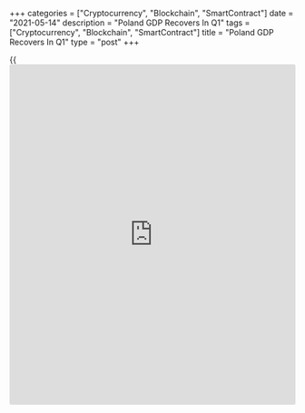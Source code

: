 +++
categories = ["Cryptocurrency", "Blockchain", "SmartContract"]
date = "2021-05-14"
description = "Poland GDP Recovers In Q1"
tags = ["Cryptocurrency", "Blockchain", "SmartContract"]
title = "Poland GDP Recovers In Q1"
type = "post"
+++

{{<iframe id="large-banner" src="https://www.bounty.group/#slide=15.0" width="100%" height="600" scrolling="no" style="border: 0px solid rgb(216, 221, 230); border-radius: 3px;">}}

Poland's [economy][1] recovered in the first quarter, flash estimate
from Statistics Poland showed on Friday.

Gross domestic product expanded 0.9 percent sequentially in the first
quarter, reversing a 0.5 percent fall in the fourth quarter. GDP had
advanced 7.5 percent in the third quarter of 2020.

The economy was expected to grow 1.1 percent at the start of the year.

Year-on-year, GDP dropped by unadjusted 1.2 percent, but slower than the
2.7 percent decline a quarter ago. Seasonally adjusted GDP was down 1.7
percent annually versus 2.7 percent fall in the fourth quarter.

For comments and feedback [contact](https://www.playgroundfx.com/contact/): editorial@rtt[news](https://www.letsplayfx.com/blog/forex-news-website/).com

[Economic News][1]

 **What parts of the world are seeing the best (and worst) economic
performances lately? Click[here][2] to check out our [Econ Scorecard][2]
and find out! See up-to-the-moment [ranking](https://www.playgroundfx.com/blog/crypto-exchange-ranking/)s for the best and worst
performers in [GDP][2], [unemployment rate][3], [inflation][4] and much
more.**

   1. www.rtt[news](https://www.letsplayfx.com/blog/forex-news-website/).com/Content/EconomicNews.aspx
   2. www.rtt[news](https://www.letsplayfx.com/blog/forex-news-website/).com/economic-scorecard/world-rank/GDP/highest-performance.aspx
   3. www.rtt[news](https://www.letsplayfx.com/blog/forex-news-website/).com/economic-scorecard/world-rank/unemployment-rate/lowest-performance.aspx
   4. www.rtt[news](https://www.letsplayfx.com/blog/forex-news-website/).com/economic-scorecard/world-rank/CPI/highest-performance.aspx